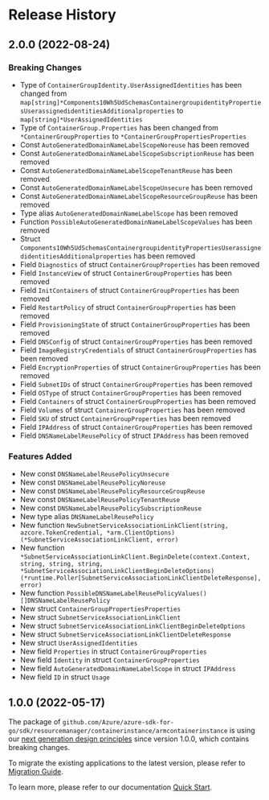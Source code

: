 # Release History

## 2.0.0 (2022-08-24)
### Breaking Changes

- Type of `ContainerGroupIdentity.UserAssignedIdentities` has been changed from `map[string]*Components10Wh5UdSchemasContainergroupidentityPropertiesUserassignedidentitiesAdditionalproperties` to `map[string]*UserAssignedIdentities`
- Type of `ContainerGroup.Properties` has been changed from `*ContainerGroupProperties` to `*ContainerGroupPropertiesProperties`
- Const `AutoGeneratedDomainNameLabelScopeNoreuse` has been removed
- Const `AutoGeneratedDomainNameLabelScopeSubscriptionReuse` has been removed
- Const `AutoGeneratedDomainNameLabelScopeTenantReuse` has been removed
- Const `AutoGeneratedDomainNameLabelScopeUnsecure` has been removed
- Const `AutoGeneratedDomainNameLabelScopeResourceGroupReuse` has been removed
- Type alias `AutoGeneratedDomainNameLabelScope` has been removed
- Function `PossibleAutoGeneratedDomainNameLabelScopeValues` has been removed
- Struct `Components10Wh5UdSchemasContainergroupidentityPropertiesUserassignedidentitiesAdditionalproperties` has been removed
- Field `Diagnostics` of struct `ContainerGroupProperties` has been removed
- Field `InstanceView` of struct `ContainerGroupProperties` has been removed
- Field `InitContainers` of struct `ContainerGroupProperties` has been removed
- Field `RestartPolicy` of struct `ContainerGroupProperties` has been removed
- Field `ProvisioningState` of struct `ContainerGroupProperties` has been removed
- Field `DNSConfig` of struct `ContainerGroupProperties` has been removed
- Field `ImageRegistryCredentials` of struct `ContainerGroupProperties` has been removed
- Field `EncryptionProperties` of struct `ContainerGroupProperties` has been removed
- Field `SubnetIDs` of struct `ContainerGroupProperties` has been removed
- Field `OSType` of struct `ContainerGroupProperties` has been removed
- Field `Containers` of struct `ContainerGroupProperties` has been removed
- Field `Volumes` of struct `ContainerGroupProperties` has been removed
- Field `SKU` of struct `ContainerGroupProperties` has been removed
- Field `IPAddress` of struct `ContainerGroupProperties` has been removed
- Field `DNSNameLabelReusePolicy` of struct `IPAddress` has been removed

### Features Added

- New const `DNSNameLabelReusePolicyUnsecure`
- New const `DNSNameLabelReusePolicyNoreuse`
- New const `DNSNameLabelReusePolicyResourceGroupReuse`
- New const `DNSNameLabelReusePolicyTenantReuse`
- New const `DNSNameLabelReusePolicySubscriptionReuse`
- New type alias `DNSNameLabelReusePolicy`
- New function `NewSubnetServiceAssociationLinkClient(string, azcore.TokenCredential, *arm.ClientOptions) (*SubnetServiceAssociationLinkClient, error)`
- New function `*SubnetServiceAssociationLinkClient.BeginDelete(context.Context, string, string, string, *SubnetServiceAssociationLinkClientBeginDeleteOptions) (*runtime.Poller[SubnetServiceAssociationLinkClientDeleteResponse], error)`
- New function `PossibleDNSNameLabelReusePolicyValues() []DNSNameLabelReusePolicy`
- New struct `ContainerGroupPropertiesProperties`
- New struct `SubnetServiceAssociationLinkClient`
- New struct `SubnetServiceAssociationLinkClientBeginDeleteOptions`
- New struct `SubnetServiceAssociationLinkClientDeleteResponse`
- New struct `UserAssignedIdentities`
- New field `Properties` in struct `ContainerGroupProperties`
- New field `Identity` in struct `ContainerGroupProperties`
- New field `AutoGeneratedDomainNameLabelScope` in struct `IPAddress`
- New field `ID` in struct `Usage`


## 1.0.0 (2022-05-17)

The package of `github.com/Azure/azure-sdk-for-go/sdk/resourcemanager/containerinstance/armcontainerinstance` is using our [next generation design principles](https://azure.github.io/azure-sdk/general_introduction.html) since version 1.0.0, which contains breaking changes.

To migrate the existing applications to the latest version, please refer to [Migration Guide](https://aka.ms/azsdk/go/mgmt/migration).

To learn more, please refer to our documentation [Quick Start](https://aka.ms/azsdk/go/mgmt).